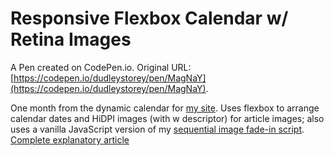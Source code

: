 # Responsive Flexbox Calendar w/ Retina Images

A Pen created on CodePen.io. Original URL: [https://codepen.io/dudleystorey/pen/MagNaY](https://codepen.io/dudleystorey/pen/MagNaY).

One month from the dynamic calendar for [my site](http://thenewcode.com/archive.php). Uses flexbox to arrange calendar dates and HiDPI images (with w descriptor) for article images; also uses a vanilla JavaScript version of my [sequential image fade-in script](http://codepen.io/dudleystorey/pen/doJJbp). [Complete explanatory article](http://thenewcode.com/355/HTML5-Calendar-with-CSS-and-Microdata)
